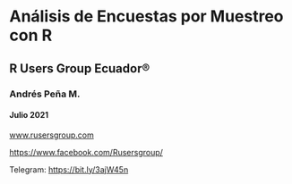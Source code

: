 # Análisis de Encuestas por Muestreo con R

## R Users Group Ecuador®

### Andrés Peña M.

#### Julio 2021

www.rusersgroup.com

https://www.facebook.com/Rusersgroup/

Telegram: https://bit.ly/3ajW45n

